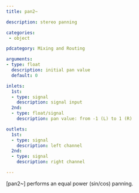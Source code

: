 ```yaml
---
title: pan2~

description: stereo panning

categories:
 - object

pdcategory: Mixing and Routing

arguments:
- type: float
  description: initial pan value
  default: 0

inlets:
  1st:
  - type: signal
    description: signal input
  2nd:
  - type: float/signal
    description: pan value: from -1 (L) to 1 (R)

outlets:
  1st:
  - type: signal
    description: left channel
  2nd:
  - type: signal
    description: right channel

---
```


[pan2~] performs an equal power (sin/cos) panning.

